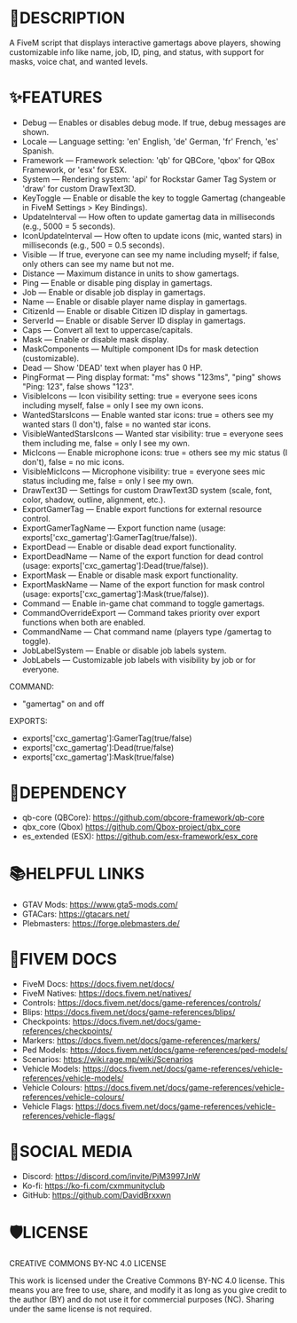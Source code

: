 # 📝DESCRIPTION
A FiveM script that displays interactive gamertags above players, showing customizable info like name, job, ID, ping, and status, with support for masks, voice chat, and wanted levels. 

# ✨FEATURES
- Debug — Enables or disables debug mode. If true, debug messages are shown.
- Locale — Language setting: 'en' English, 'de' German, 'fr' French, 'es' Spanish.
- Framework — Framework selection: 'qb' for QBCore, 'qbox' for QBox Framework, or 'esx' for ESX.
- System — Rendering system: 'api' for Rockstar Gamer Tag System or 'draw' for custom DrawText3D.
- KeyToggle — Enable or disable the key to toggle Gamertag (changeable in FiveM Settings > Key Bindings).
- UpdateInterval — How often to update gamertag data in milliseconds (e.g., 5000 = 5 seconds).
- IconUpdateInterval — How often to update icons (mic, wanted stars) in milliseconds (e.g., 500 = 0.5 seconds).
- Visible — If true, everyone can see my name including myself; if false, only others can see my name but not me.
- Distance — Maximum distance in units to show gamertags.
- Ping — Enable or disable ping display in gamertags.
- Job — Enable or disable job display in gamertags.
- Name — Enable or disable player name display in gamertags.
- CitizenId — Enable or disable Citizen ID display in gamertags.
- ServerId — Enable or disable Server ID display in gamertags.
- Caps — Convert all text to uppercase/capitals.
- Mask — Enable or disable mask display.
- MaskComponents — Multiple component IDs for mask detection (customizable).
- Dead — Show 'DEAD' text when player has 0 HP.
- PingFormat — Ping display format: "ms" shows "123ms", "ping" shows "Ping: 123", false shows "123".
- VisibleIcons — Icon visibility setting: true = everyone sees icons including myself, false = only I see my own icons.
- WantedStarsIcons — Enable wanted star icons: true = others see my wanted stars (I don't), false = no wanted star icons.
- VisibleWantedStarsIcons — Wanted star visibility: true = everyone sees them including me, false = only I see my own.
- MicIcons — Enable microphone icons: true = others see my mic status (I don't), false = no mic icons.
- VisibleMicIcons — Microphone visibility: true = everyone sees mic status including me, false = only I see my own.
- DrawText3D — Settings for custom DrawText3D system (scale, font, color, shadow, outline, alignment, etc.).
- ExportGamerTag — Enable export functions for external resource control.
- ExportGamerTagName — Export function name (usage: exports['cxc_gamertag']:GamerTag(true/false)).
- ExportDead — Enable or disable dead export functionality.
- ExportDeadName — Name of the export function for dead control (usage: exports['cxc_gamertag']:Dead(true/false)).
- ExportMask — Enable or disable mask export functionality.
- ExportMaskName — Name of the export function for mask control (usage: exports['cxc_gamertag']:Mask(true/false)).
- Command — Enable in-game chat command to toggle gamertags.
- CommandOverrideExport — Command takes priority over export functions when both are enabled.
- CommandName — Chat command name (players type /gamertag to toggle).
- JobLabelSystem — Enable or disable job labels system.
- JobLabels — Customizable job labels with visibility by job or for everyone.

COMMAND:
- "gamertag" on and off

EXPORTS:
- exports['cxc_gamertag']:GamerTag(true/false)
- exports['cxc_gamertag']:Dead(true/false)
- exports['cxc_gamertag']:Mask(true/false)

# 🚨DEPENDENCY 
- qb-core (QBCore): https://github.com/qbcore-framework/qb-core
- qbx_core (Qbox) https://github.com/Qbox-project/qbx_core
- es_extended (ESX): https://github.com/esx-framework/esx_core

# 📚HELPFUL LINKS
- GTAV Mods: https://www.gta5-mods.com/
- GTACars: https://gtacars.net/
- Plebmasters: https://forge.plebmasters.de/

# 🧠FIVEM DOCS
- FiveM Docs: https://docs.fivem.net/docs/
- FiveM Natives: https://docs.fivem.net/natives/
- Controls: https://docs.fivem.net/docs/game-references/controls/
- Blips: https://docs.fivem.net/docs/game-references/blips/
- Checkpoints: https://docs.fivem.net/docs/game-references/checkpoints/
- Markers: https://docs.fivem.net/docs/game-references/markers/
- Ped Models: https://docs.fivem.net/docs/game-references/ped-models/
- Scenarios: https://wiki.rage.mp/wiki/Scenarios
- Vehicle Models: https://docs.fivem.net/docs/game-references/vehicle-references/vehicle-models/
- Vehicle Colours: https://docs.fivem.net/docs/game-references/vehicle-references/vehicle-colours/
- Vehicle Flags: https://docs.fivem.net/docs/game-references/vehicle-references/vehicle-flags/

# 📱SOCIAL MEDIA
- Discord: https://discord.com/invite/PjM3997JnW
- Ko-fi: https://ko-fi.com/cxmmunityclub
- GitHub: https://github.com/DavidBrxxwn

# 🛡️LICENSE
CREATIVE COMMONS BY-NC 4.0 LICENSE

This work is licensed under the Creative Commons BY-NC 4.0 license. This means you are free to use, share, and modify it as long as you give credit to the author (BY) and do not use it for commercial purposes (NC). Sharing under the same license is not required.

